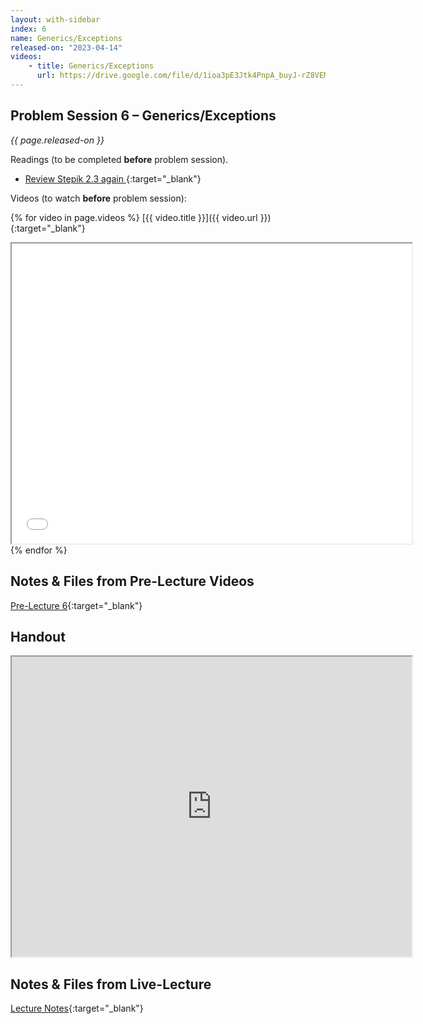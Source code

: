 ```yaml
---
layout: with-sidebar
index: 6
name: Generics/Exceptions
released-on: "2023-04-14"
videos:
    - title: Generics/Exceptions
      url: https://drive.google.com/file/d/1ioa3pE3Jtk4PnpA_buyJ-rZ8VEMzUhgJ
---
```


## Problem Session 6 – Generics/Exceptions

_{{ page.released-on }}_

Readings (to be completed **before** problem session). 
- [Review Stepik 2.3 again ](https://stepik.org/lesson/693584/step/1?unit=693186){:target="_blank"}

Videos (to watch **before** problem session):

{% for video in page.videos %}
[{{ video.title }}]({{ video.url }}){:target="_blank"}

<iframe src="{{ video.url }}/preview" width="640" height="480" allow="autoplay"></iframe>
{% endfor %}

## Notes & Files from Pre-Lecture Videos

[Pre-Lecture 6](https://github.com/ucsd-cse12-f22/ucsd-cse12-f22.github.io/tree/main/_pre-lectures/lecture-06){:target="_blank"}

## Handout

<iframe src="https://drive.google.com/file/d/1CsC8YhwXI7m_FOMi71VOSujlQwdTTFdx/preview" width="640" height="480" allow="autoplay"></iframe>

## Notes & Files from Live-Lecture

[Lecture Notes](https://github.com/ucsd-cse12-sp23/ucsd-cse12-sp23.github.io/tree/main/_lectures/lecture-06){:target="_blank"}
